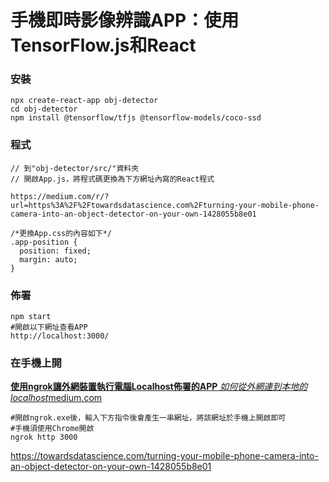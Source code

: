 # 手機即時影像辨識APP：使用TensorFlow.js和React

### 安裝

```
npx create-react-app obj-detector
cd obj-detector
npm install @tensorflow/tfjs @tensorflow-models/coco-ssd
```

### 程式

```
// 到"obj-detector/src/"資料夾 
// 開啟App.js，將程式碼更換為下方網址內寫的React程式

https://medium.com/r/?url=https%3A%2F%2Ftowardsdatascience.com%2Fturning-your-mobile-phone-camera-into-an-object-detector-on-your-own-1428055b8e01

/*更換App.css的內容如下*/
.app-position {
  position: fixed;
  margin: auto;
}
```

### 佈署

```
npm start
#開啟以下網址查看APP
http://localhost:3000/
```

### 在手機上開

[**使用ngrok讓外網裝置執行電腦Localhost佈署的APP**
*如何從外網連到本地的localhost*medium.com](https://medium.com/@yanweiliu/使用ngrok讓外網裝置執行電腦localhost佈署的app-c60e78e95601)

```
#開啟ngrok.exe後，輸入下方指令後會產生一串網址，將該網址於手機上開啟即可
#手機須使用Chrome開啟
ngrok http 3000
```

https://towardsdatascience.com/turning-your-mobile-phone-camera-into-an-object-detector-on-your-own-1428055b8e01

